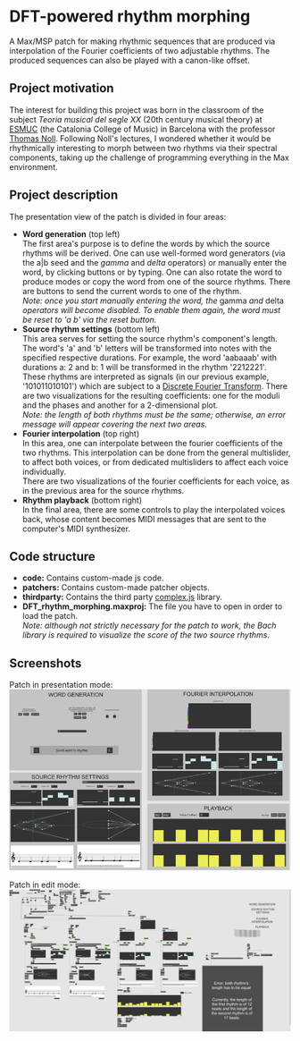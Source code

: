 # DFT-powered rhythm morphing
A Max/MSP patch for making rhythmic sequences that are produced via interpolation of the Fourier coefficients of two adjustable rhythms. The produced sequences can also be played with a canon-like offset.


## Project motivation
The interest for building this project was born in the classroom of the subject *Teoria musical del segle XX* (20th century musical theory) at [ESMUC](https://www.esmuc.cat/en/) (the Catalonia College of Music) in Barcelona with the professor [Thomas Noll](https://www.researchgate.net/profile/Thomas-Noll-3). Following Noll's lectures, I wondered whether it would be rhythmically interesting to morph between two rhythms via their spectral components, taking up the challenge of programming everything in the Max environment.


## Project description
The presentation view of the patch is divided in four areas:
 - **Word generation** (top left)  
   The first area's purpose is to define the words by which the source rhythms will be derived. One can use well-formed word generators (via the a|b seed and the *gamma* and *delta* operators) or manually enter the word, by clicking buttons or by typing. One can also rotate the word to produce modes or copy the word from one of the source rhythms. There are buttons to send the current words to one of the rhythm.  
   *Note: once you start manually entering the word, the* gamma *and* delta *operators will become disabled. To enable them again, the word must be reset to 'a b' via the reset button.*
 - **Source rhythm settings** (bottom left)  
   This area serves for setting the source rhythm's component's length. The word's 'a' and 'b' letters will be transformed into notes with the specified respective durations. For example, the word 'aabaaab' with durations a: 2 and b: 1 will be transformed in the rhythm '2212221'.  
   These rhythms are interpreted as signals (in our previous example, '101011010101') which are subject to a [Discrete Fourier Transform](https://en.wikipedia.org/wiki/Discrete_Fourier_transform). There are two visualizations for the resulting coefficients: one for the moduli and the phases and another for a 2-dimensional plot.  
   *Note: the length of both rhythms must be the same; otherwise, an error message will appear covering the next two areas.*
 - **Fourier interpolation** (top right)  
   In this area, one can interpolate between the fourier coefficients of the two rhythms. This interpolation can be done from the general multislider, to affect both voices, or from dedicated multisliders to affect each voice individually.  
   There are two visualizations of the fourier coefficients for each voice, as in the previous area for the source rhythms.
 - **Rhythm playback** (bottom right)  
   In the final area, there are some controls to play the interpolated voices back, whose content becomes MIDI messages that are sent to the computer's MIDI synthesizer.


## Code structure
 - **code:** Contains custom-made js code.
 - **patchers:** Contains custom-made patcher objects.
 - **thirdparty:** Contains the third party [complex.js](https://github.com/infusion/Complex.js) library.
 - **DFT_rhythm_morphing.maxproj:** The file you have to open in order to load the patch.  
 *Note: although not strictly necessary for the patch to work, the Bach library is required to visualize the score of the two source rhythms.*
 
 
## Screenshots
Patch in presentation mode:
![Patch in presentation mode](/screenshots/patch_presentation_mode.png)

Patch in edit mode:
![Patch in patching mode](/screenshots/patch_patching_mode.png)